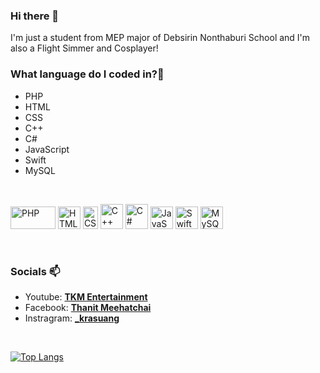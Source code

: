 ### Hi there 👋

<!--
**KraSuang/KraSuang** is a ✨ _special_ ✨ repository because its `README.md` (this file) appears on your GitHub profile.

Here are some ideas to get you started:

- 🔭 I’m currently working on ...
- 🌱 I’m currently learning ...
- 👯 I’m looking to collaborate on ...
- 🤔 I’m looking for help with ...
- 💬 Ask me about ...
- 📫 How to reach me: ...
- 😄 Pronouns: ...
- ⚡ Fun fact: ...
-->

I'm just a student from MEP major of Debsirin Nonthaburi School and I'm also a Flight Simmer and Cosplayer!

### What language do I coded in?🤔

- PHP
- HTML
- CSS
- C++
- C#
- JavaScript
- Swift
- MySQL

<br />

<p align="left">
<a href="https://www.php.net/" target="_blank" rel="noreferrer"><img src="https://cdn.freebiesupply.com/logos/large/2x/php-1-logo-png-transparent.png" width="72" height="36" alt="PHP" /></a>
<a href="https://www.w3schools.com/html/" target="_blank" rel="noreferrer"><img src="https://cdn0.iconfinder.com/data/icons/social-network-7/50/22-1024.png" width="36" height="36" alt="HTML" /></a>
<a href="https://www.geeksforgeeks.org/css-introduction/" target="_blank" rel="noreferrer"><img src="https://th.bing.com/th/id/R.ec3e6e33fccfcd5a5740ca2bb84cd13c?rik=Fe8qK7Zb7RGxeQ&pid=ImgRaw&r=0" width="24" height="36" alt="CSS" /></a>
<a href="https://developer.mozilla.org/en-US/docs/Web/JavaScript" target="_blank" rel="noreferrer"><img src="https://th.bing.com/th/id/R.c1c5353e8ce476277f0350ff2771b423?rik=3QrTN%2bnWnSYnlA&pid=ImgRaw&r=0" width="36" height="40" alt="C++" /></a>
<a href="https://developer.mozilla.org/en-US/docs/Web/JavaScript" target="_blank" rel="noreferrer"><img src="https://th.bing.com/th/id/R.5a667498e3e7ae5de661a88acd887f17?rik=zqjS6245pUxImQ&pid=ImgRaw&r=0" width="36" height="40" alt="C#" /></a>
<a href="https://developer.mozilla.org/en-US/docs/Web/JavaScript" target="_blank" rel="noreferrer"><img src="https://raw.githubusercontent.com/danielcranney/readme-generator/main/public/icons/skills/javascript-colored.svg" width="36" height="36" alt="JavaScript" /></a>
<a href="https://developer.apple.com/swift/" target="_blank" rel="noreferrer"><img src="https://raw.githubusercontent.com/danielcranney/readme-generator/main/public/icons/skills/swift-colored.svg" width="36" height="36" alt="Swift" /></a>
<a href="https://www.mysql.com/" target="_blank" rel="noreferrer"><img src="https://raw.githubusercontent.com/danielcranney/readme-generator/main/public/icons/skills/mysql-colored.svg" width="36" height="36" alt="MySQL" /></a>

</p>

<br />

### Socials 📫

- Youtube: **[TKM Entertainment](https://www.youtube.com/channel/UCHuauDF0qGDlf-tNZDTr-QQ)**
- Facebook: **[Thanit Meehatchai](https://www.facebook.com/bak.krasuang/)**
- Instragram: **[_krasuang](https://www.instagram.com/_krasuang/)**

<br />

[![Top Langs](https://github-readme-stats.vercel.app/api/top-langs/?username=krasuang&layout=compact)](https://github.com/anuraghazra/github-readme-stats)
